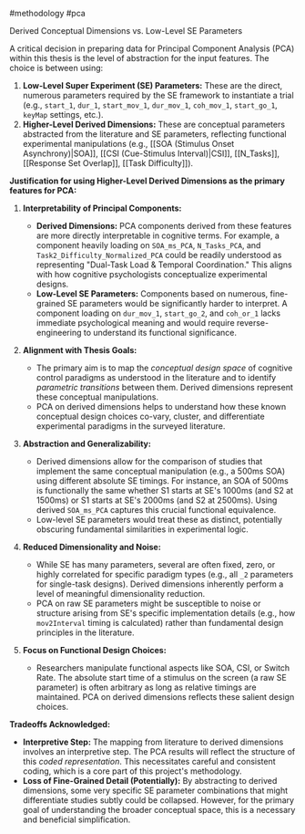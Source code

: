#methodology #pca 

Derived Conceptual Dimensions vs. Low-Level SE Parameters

A critical decision in preparing data for Principal Component Analysis (PCA) within this thesis is the level of abstraction for the input features. The choice is between using:
1.  **Low-Level Super Experiment (SE) Parameters:** These are the direct, numerous parameters required by the SE framework to instantiate a trial (e.g., `start_1`, `dur_1`, `start_mov_1`, `dur_mov_1`, `coh_mov_1`, `start_go_1`, `keyMap` settings, etc.).
2.  **Higher-Level Derived Dimensions:** These are conceptual parameters abstracted from the literature and SE parameters, reflecting functional experimental manipulations (e.g., [[SOA (Stimulus Onset Asynchrony)|SOA]], [[CSI (Cue-Stimulus Interval)|CSI]], [[N_Tasks]], [[Response Set Overlap]], [[Task Difficulty]]).

**Justification for using Higher-Level Derived Dimensions as the primary features for PCA:**

1.  **Interpretability of Principal Components:**
    *  **Derived Dimensions:** PCA components derived from these features are more directly interpretable in cognitive terms. For example, a component heavily loading on `SOA_ms_PCA`, `N_Tasks_PCA`, and `Task2_Difficulty_Normalized_PCA` could be readily understood as representing "Dual-Task Load & Temporal Coordination." This aligns with how cognitive psychologists conceptualize experimental designs.
    *  **Low-Level SE Parameters:** Components based on numerous, fine-grained SE parameters would be significantly harder to interpret. A component loading on `dur_mov_1`, `start_go_2`, and `coh_or_1` lacks immediate psychological meaning and would require reverse-engineering to understand its functional significance.

2.  **Alignment with Thesis Goals:**
    *  The primary aim is to map the *conceptual design space* of cognitive control paradigms as understood in the literature and to identify *parametric transitions* between them. Derived dimensions represent these conceptual manipulations.
    *  PCA on derived dimensions helps to understand how these known conceptual design choices co-vary, cluster, and differentiate experimental paradigms in the surveyed literature.

3.  **Abstraction and Generalizability:**
    *  Derived dimensions allow for the comparison of studies that implement the same conceptual manipulation (e.g., a 500ms SOA) using different absolute SE timings. For instance, an SOA of 500ms is functionally the same whether S1 starts at SE's 1000ms (and S2 at 1500ms) or S1 starts at SE's 2000ms (and S2 at 2500ms). Using derived `SOA_ms_PCA` captures this crucial functional equivalence.
    *  Low-level SE parameters would treat these as distinct, potentially obscuring fundamental similarities in experimental logic.

4.  **Reduced Dimensionality and Noise:**
    *  While SE has many parameters, several are often fixed, zero, or highly correlated for specific paradigm types (e.g., all `_2` parameters for single-task designs). Derived dimensions inherently perform a level of meaningful dimensionality reduction.
    *  PCA on raw SE parameters might be susceptible to noise or structure arising from SE's specific implementation details (e.g., how `mov2Interval` timing is calculated) rather than fundamental design principles in the literature.

5.  **Focus on Functional Design Choices:**
    *  Researchers manipulate functional aspects like SOA, CSI, or Switch Rate. The absolute start time of a stimulus on the screen (a raw SE parameter) is often arbitrary as long as relative timings are maintained. PCA on derived dimensions reflects these salient design choices.

**Tradeoffs Acknowledged:**

*   **Interpretive Step:** The mapping from literature to derived dimensions involves an interpretive step. The PCA results will reflect the structure of this *coded representation*. This necessitates careful and consistent coding, which is a core part of this project's methodology.
*   **Loss of Fine-Grained Detail (Potentially):** By abstracting to derived dimensions, some very specific SE parameter combinations that might differentiate studies subtly could be collapsed. However, for the primary goal of understanding the broader conceptual space, this is a necessary and beneficial simplification.